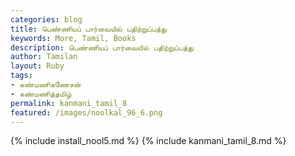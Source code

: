 ```yaml
---
categories: blog
title: பெண்ணியப் பார்வையில் பதிற்றுப்பத்து
keywords: More, Tamil, Books
description: பெண்ணியப் பார்வையில் பதிற்றுப்பத்து
author: Tamilan
layout: Ruby
tags:
- கண்மணிகணேசன்
- கண்மணித்தமிழ்
permalink: kanmani_tamil_8
featured: /images/noolkal_96_6.png
---
```

{% include install_nool5.md %}
{% include kanmani_tamil_8.md %}
